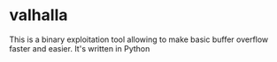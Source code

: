 # valhalla
This is a binary exploitation tool allowing to make basic buffer overflow faster and easier. It's written in Python
